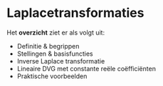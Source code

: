 # Laplacetransformaties

Het **overzicht** ziet er als volgt uit:

- Definitie & begrippen 
- Stellingen & basisfuncties
- Inverse Laplace transformatie 
- Lineaire DVG met constante reële coëfficiënten 
- Praktische voorbeelden
